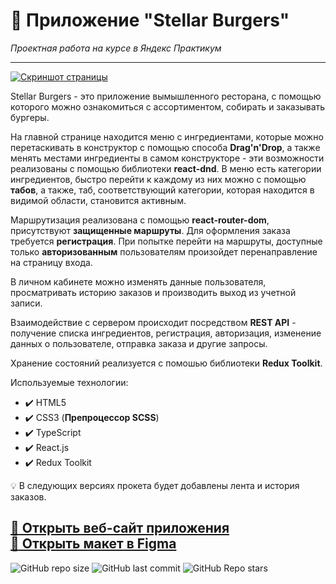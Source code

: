 # :small_orange_diamond: Приложение "Stellar Burgers"
*Проектная работа на курсе в Яндекс Практикум*  
______

[![Скриншот страницы](https://i.ibb.co/17dynmt/burger.jpg)](https://stellar-burgers.website)

Stellar Burgers - это приложение вымышленного ресторана, с помощью которого можно ознакомиться с ассортиментом, собирать и заказывать бургеры.

На главной странице находится меню с ингредиентами, которые можно перетаскивать в конструктор с помощью способа **Drag'n'Drop**, а также менять местами ингредиенты в самом конструкторе - эти возможности реализованы с помощью библиотеки **react-dnd**. В меню есть категории ингредиентов, быстро перейти к каждому из них можно с помощью **табов**, а также, таб, соответствующий категории, которая находится в видимой области, становится активным.

Маршрутизация реализована с помощью **react-router-dom**, присутствуют **защищенные маршруты**. Для оформления заказа требуется **регистрация**. При попытке перейти на маршруты, доступные только **авторизованным** пользователям произойдет перенаправление на страницу входа. 

В личном кабинете можно изменять данные пользователя, просматривать историю заказов и производить выход из учетной записи.
  
Взаимодействие с сервером происходит посредством **REST API** - получение списка ингредиентов, регистрация, авторизация, изменение данных о пользователе, отправка заказа и другие запросы.

Хранение состояний реализуется с помошью библиотеки **Redux Toolkit**.

Используемые технологии: 
* :heavy_check_mark: HTML5    
* :heavy_check_mark: CSS3 (**Препроцессор SCSS**)      
* :heavy_check_mark: TypeScript
* :heavy_check_mark: React.js
* :heavy_check_mark: Redux Toolkit

:bulb: В следующих версиях прокета будет добавлены лента и история заказов.
 
[:link: Открыть веб-сайт приложения](https://stellar-burgers.website)   
[:link: Открыть макет в Figma](https://www.figma.com/file/zFGN2O5xktHl9VmoOieq5E/React-_-Проектные-задачи_external_link?type=design&node-id=0-1&mode=design)
------
![GitHub repo size](https://img.shields.io/github/repo-size/uzornakovre/react-burger?color=yellow&style=flat-square) ![GitHub last commit](https://img.shields.io/github/last-commit/uzornakovre/react-burger?color=blue&style=flat-square) ![GitHub Repo stars](https://img.shields.io/github/stars/uzornakovre/react-burger?color=pink&style=flat-square)  